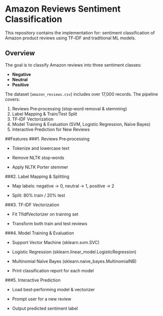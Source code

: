 # Amazon Reviews Sentiment Classification

This repository contains the implementation for: sentiment classification of Amazon product reviews using TF‑IDF and traditional ML models.

## Overview

The goal is to classify Amazon reviews into three sentiment classes:
- **Negative**
- **Neutral**
- **Positive**

The dataset (`amazon_reviews.csv`) includes over 17,000 records. The pipeline covers:
1. Reviews Pre‑processing (stop‑word removal & stemming)
2. Label Mapping & Train/Test Split
3. TF‑IDF Vectorization
4. Model Training & Evaluation (SVM, Logistic Regression, Naïve Bayes)
5. Interactive Prediction for New Reviews

##Features
###1. Reviews Pre‑processing
- Tokenize and lowercase text

- Remove NLTK stop‑words

- Apply NLTK Porter stemmer

###2. Label Mapping & Splitting
- Map labels: negative → 0, neutral → 1, positive → 2

- Split: 80% train / 20% test

###3. TF‑IDF Vectorization
- Fit TfidfVectorizer on training set

- Transform both train and test reviews

###4. Model Training & Evaluation
- Support Vector Machine (sklearn.svm.SVC)

- Logistic Regression (sklearn.linear_model.LogisticRegression)

- Multinomial Naïve Bayes (sklearn.naive_bayes.MultinomialNB)

- Print classification report for each model

###5. Interactive Prediction
- Load best‑performing model & vectorizer

- Prompt user for a new review

- Output predicted sentiment label
